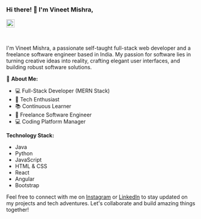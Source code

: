 ### Hi there! :wave: I'm Vineet Mishra,
<a href="https://www.linkedin.com/in/vineet-mishra-c1s2e3/">
  <img align="left" alt="Vineet Mishra | LinkedIn" width="22px" src="https://raw.githubusercontent.com/hussainweb/hussainweb/main/icons/instagram.png" />
</a>

<br/>
<br/>
<br/>
<br/>
I'm Vineet Mishra, a passionate self-taught full-stack web developer and a freelance software engineer based in India. My passion for software lies in turning creative ideas into reality, crafting elegant user interfaces, and building robust software solutions.

🌟 **About Me:**
- :computer: Full-Stack Developer (MERN Stack)
- :rocket: Tech Enthusiast
- 📚 Continuous Learner
- 💼 Freelance Software Engineer
- 💻 Coding Platform Manager

**Technology Stack:**
- Java
- Python
- JavaScript
- HTML & CSS
- React
- Angular
- Bootstrap

Feel free to connect with me on [Instagram](https://www.instagram.com/dev_zenith_/) or [LinkedIn](https://www.linkedin.com/in/vineet-mishra-c1s2e3/) to stay updated on my projects and tech adventures. Let's collaborate and build amazing things together!
